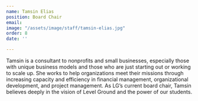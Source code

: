 ```yaml
---
name: Tamsin Elias
position: Board Chair
email: 
image: "/assets/image/staff/tamsin-elias.jpg"
order: 8
date: ''

---
```

Tamsin is a consultant to nonprofits and small businesses, especially those with unique business models and those who are just starting out or working to scale up. She works to help organizations meet their missions through increasing capacity and efficiency in financial management, organizational development, and project management. As LG’s current board chair, Tamsin believes deeply in the vision of Level Ground and the power of our students.